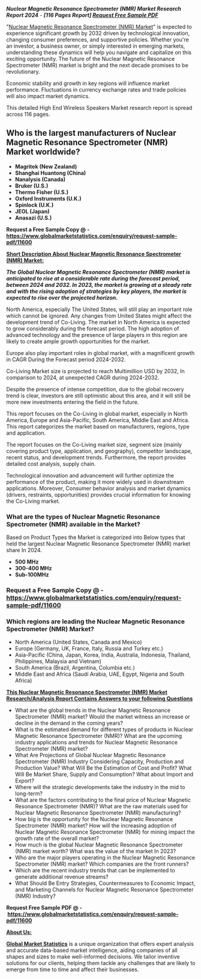 <p><em><strong>Nuclear Magnetic Resonance Spectrometer (NMR) Market Research Report 2024</strong></em>&nbsp;-&nbsp;<em><strong>[116 Pages Report] </strong></em><em><strong><a href="https://www.globalmarketstatistics.com/enquiry/request-sample-pdf/11600">Request Free Sample PDF</a></strong></em></p>
<p>"<a href="https://www.globalmarketstatistics.com/market-reports/nuclear-magnetic-resonance-spectrometer-nmr-market-11600">Nuclear Magnetic Resonance Spectrometer (NMR) Market</a>" is expected to experience significant growth by 2032 driven by technological innovation, changing consumer preferences, and supportive policies. Whether you're an investor, a business owner, or simply interested in emerging markets, understanding these dynamics will help you navigate and capitalize on this exciting opportunity. The future of the&nbsp;Nuclear Magnetic Resonance Spectrometer (NMR) market is bright and the next decade promises to be revolutionary.</p>
<p>Economic stability and growth in key regions will influence market performance. Fluctuations in currency exchange rates and trade policies will also impact market dynamics.</p>
<p>This detailed&nbsp;High End Wireless Speakers Market research report is spread across 116 pages.</p>
<h2><strong>Who is the largest manufacturers of Nuclear Magnetic Resonance Spectrometer (NMR) Market worldwide?</strong></h2>
<ul>
<li><strong>Magritek (New Zealand)</strong></li>
<li><strong>Shanghai Huantong (China)</strong></li>
<li><strong>Nanalysis (Canada)</strong></li>
<li><strong>Bruker (U.S.)</strong></li>
<li><strong>Thermo Fisher (U.S.)</strong></li>
<li><strong>Oxford Instruments (U.K.)</strong></li>
<li><strong>Spinlock (U.K.)</strong></li>
<li><strong>JEOL (Japan)</strong></li>
<li><strong>Anasazi (U.S.)</strong></li>
</ul>
<p><strong>Request a Free Sample Copy @ - <a href="https://www.globalmarketstatistics.com/enquiry/request-sample-pdf/11600">https://www.globalmarketstatistics.com/enquiry/request-sample-pdf/11600</a></strong></p>
<p><strong><u>Short Description About Nuclear Magnetic Resonance Spectrometer (NMR) Market:</u></strong></p>
<p><strong><em>The Global Nuclear Magnetic Resonance Spectrometer (NMR) market is anticipated to rise at a considerable rate during the forecast period, between 2024 and 2032. In 2023, the market is growing at a steady rate and with the rising adoption of strategies by key players, the market is expected to rise over the projected horizon.</em></strong></p>
<p>North America, especially The United States, will still play an important role which cannot be ignored. Any changes from United States might affect the development trend of Co-Living. The market in North America is expected to grow considerably during the forecast period. The high adoption of advanced technology and the presence of large players in this region are likely to create ample growth opportunities for the market.</p>
<p>Europe also play important roles in global market, with a magnificent growth in CAGR During the Forecast period 2024-2032.</p>
<p>Co-Living Market size is projected to reach Multimillion USD by 2032, In comparison to 2024, at unexpected CAGR during 2024-2032.</p>
<p>Despite the presence of intense competition, due to the global recovery trend is clear, investors are still optimistic about this area, and it will still be more new investments entering the field in the future.</p>
<p>This report focuses on the Co-Living in global market, especially in North America, Europe and Asia-Pacific, South America, Middle East and Africa. This report categorizes the market based on manufacturers, regions, type and application.</p>
<p>The report focuses on the Co-Living market size, segment size (mainly covering product type, application, and geography), competitor landscape, recent status, and development trends. Furthermore, the report provides detailed cost analysis, supply chain.</p>
<p>Technological innovation and advancement will further optimize the performance of the product, making it more widely used in downstream applications. Moreover, Consumer behavior analysis and market dynamics (drivers, restraints, opportunities) provides crucial information for knowing the Co-Living market.</p>
<h3>What are the types of Nuclear Magnetic Resonance Spectrometer (NMR) available in the Market?</h3>
<p>Based on Product Types the Market is categorized into Below types that held the largest Nuclear Magnetic Resonance Spectrometer (NMR) market share In 2024.</p>
<ul>
<li><strong>500 MHz</strong></li>
<li><strong>300-400 MHz</strong></li>
<li><strong>Sub-100MHz</strong></li>
</ul>
<h3>Request a Free Sample Copy @ - <a href="https://www.globalmarketstatistics.com/enquiry/request-sample-pdf/11600">https://www.globalmarketstatistics.com/enquiry/request-sample-pdf/11600</a></h3>
<h3>Which regions are leading the Nuclear Magnetic Resonance Spectrometer (NMR) Market?</h3>
<ul>
<li>North America (United States, Canada and Mexico)</li>
<li>Europe (Germany, UK, France, Italy, Russia and Turkey etc.)</li>
<li>Asia-Pacific (China, Japan, Korea, India, Australia, Indonesia, Thailand, Philippines, Malaysia and Vietnam)</li>
<li>South America (Brazil, Argentina, Columbia etc.)</li>
<li>Middle East and Africa (Saudi Arabia, UAE, Egypt, Nigeria and South Africa)</li>
</ul>
<p><strong><u>This Nuclear Magnetic Resonance Spectrometer (NMR) Market Research/Analysis Report Contains Answers to your following Questions</u></strong></p>
<ul>
<li>What are the global trends in the Nuclear Magnetic Resonance Spectrometer (NMR) market? Would the market witness an increase or decline in the demand in the coming years?</li>
<li>What is the estimated demand for different types of products in Nuclear Magnetic Resonance Spectrometer (NMR)? What are the upcoming industry applications and trends for Nuclear Magnetic Resonance Spectrometer (NMR) market?</li>
<li>What Are Projections of Global Nuclear Magnetic Resonance Spectrometer (NMR) Industry Considering Capacity, Production and Production Value? What Will Be the Estimation of Cost and Profit? What Will Be Market Share, Supply and Consumption? What about Import and Export?</li>
<li>Where will the strategic developments take the industry in the mid to long-term?</li>
<li>What are the factors contributing to the final price of Nuclear Magnetic Resonance Spectrometer (NMR)? What are the raw materials used for Nuclear Magnetic Resonance Spectrometer (NMR) manufacturing?</li>
<li>How big is the opportunity for the Nuclear Magnetic Resonance Spectrometer (NMR) market? How will the increasing adoption of Nuclear Magnetic Resonance Spectrometer (NMR) for mining impact the growth rate of the overall market?</li>
<li>How much is the global Nuclear Magnetic Resonance Spectrometer (NMR) market worth? What was the value of the market In 2023?</li>
<li>Who are the major players operating in the Nuclear Magnetic Resonance Spectrometer (NMR) market? Which companies are the front runners?</li>
<li>Which are the recent industry trends that can be implemented to generate additional revenue streams?</li>
<li>What Should Be Entry Strategies, Countermeasures to Economic Impact, and Marketing Channels for Nuclear Magnetic Resonance Spectrometer (NMR) Industry?</li>
</ul>
<p><strong>Request Free Sample PDF @ -&nbsp;<a href="https://www.globalmarketstatistics.com/enquiry/request-sample-pdf/11600">https://www.globalmarketstatistics.com/enquiry/request-sample-pdf/11600</a></strong></p>
<p><strong><u>About Us:</u></strong></p>
<p><strong><a href="https://www.globalmarketstatistics.com/">Global Market Statistics</a></strong> is a unique organization that offers expert analysis and accurate data-based market intelligence, aiding companies of all shapes and sizes to make well-informed decisions. We tailor inventive solutions for our clients, helping them tackle any challenges that are likely to emerge from time to time and affect their businesses.</p>